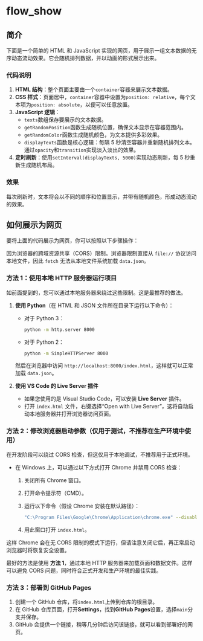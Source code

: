 # flow_show

## 简介

下面是一个简单的 HTML 和 JavaScript 实现的网页，用于展示一组文本数据的无序动态流动效果。它会随机排列数据，并以动画的形式展示出来。

### 代码说明

1. **HTML 结构**：整个页面主要由一个`container`容器来展示文本数据。
2. **CSS 样式**：页面居中，`container`容器中设置为`position: relative`，每个文本项为`position: absolute`，以便可以任意放置。
3. **JavaScript 逻辑**：
   - `texts`数组保存要展示的文本数据。
   - `getRandomPosition`函数生成随机位置，确保文本显示在容器范围内。
   - `getRandomColor`函数生成随机颜色，为文本提供多彩效果。
   - `displayTexts`函数是核心逻辑：每隔 5 秒清空容器并重新随机排列文本。通过`opacity`和`transition`实现淡入淡出的效果。
4. **定时刷新**：使用`setInterval(displayTexts, 5000)`实现动态刷新，每 5 秒重新生成随机布局。

### 效果

每次刷新时，文本将会以不同的顺序和位置显示，并带有随机颜色，形成动态流动的效果。

## 如何展示为网页

要将上面的代码展示为网页，你可以按照以下步骤操作：

因为浏览器的跨域资源共享（CORS）限制。浏览器限制直接从 `file://` 协议访问本地文件，因此 `fetch` 无法从本地文件系统加载 `data.json`。

### 方法 1：使用本地 HTTP 服务器运行项目

如前面提到的，您可以通过本地服务器来绕过这些限制。这是最推荐的做法。

1. **使用 Python**（在 HTML 和 JSON 文件所在目录下运行以下命令）：

   - 对于 Python 3：

     ```bash
     python -m http.server 8000
     ```

   - 对于 Python 2：

     ```bash
     python -m SimpleHTTPServer 8000
     ```

   然后在浏览器中访问 `http://localhost:8000/index.html`，这样就可以正常加载 `data.json`。

2. **使用 VS Code 的 Live Server 插件**
   - 如果您使用的是 Visual Studio Code，可以安装 **Live Server** 插件。
   - 打开 `index.html` 文件，右键选择“Open with Live Server”，这将自动启动本地服务器并打开浏览器访问页面。

### 方法 2：修改浏览器启动参数（仅用于测试，不推荐在生产环境中使用）

在开发阶段可以绕过 CORS 检查，但这仅用于本地调试，不推荐用于正式环境。

- 在 Windows 上，可以通过以下方式打开 Chrome 并禁用 CORS 检查：

  1. 关闭所有 Chrome 窗口。
  2. 打开命令提示符（CMD）。
  3. 运行以下命令（假设 Chrome 安装在默认路径）：

     ```bash
     "C:\Program Files\Google\Chrome\Application\chrome.exe" --disable-web-security --user-data-dir="C:\chrome_dev"
     ```

  4. 用此窗口打开 `index.html`。

这样 Chrome 会在无 CORS 限制的模式下运行，但请注意关闭它后，再正常启动浏览器时将恢复安全设置。

最好的方法是使用 **方法 1**，通过本地 HTTP 服务器来加载页面和数据文件。这样可以避免 CORS 问题，同时符合正式开发和生产环境的最佳实践。

### 方法 3：部署到 GitHub Pages

1. 创建一个 GitHub 仓库，将`index.html`上传到仓库的根目录。
2. 在 GitHub 仓库页面，打开**Settings**，找到**GitHub Pages**设置，选择`main`分支并保存。
3. GitHub 会提供一个链接，稍等几分钟后访问该链接，就可以看到部署好的网页。
